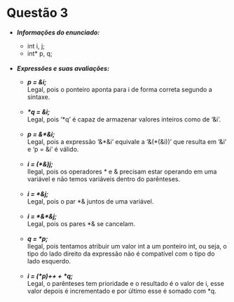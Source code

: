 # Questão 3
<ul>
  <li> <strong><em>Informações do enunciado:</em></strong> </li>
    <ul>
      <li>int i, j;</li>
      <li>int* p, q;</li>
    </ul>
    <br>

  <li> <strong><em>Expressões e suas avaliações:</em></strong> </li>
    <ul>
      <li> <strong><em>p = &i; </em></strong></li>
        Legal, pois o ponteiro aponta para i de forma correta segundo a sintaxe.
      <br><br>
      <li> <strong><em>*q = &i; </em></strong></li>
        Legal, pois ‘*q’ é capaz de armazenar valores inteiros como de ‘&i’.
      <br><br>
      <li> <strong><em>p = &*&i; </em></strong></li>
        Legal, pois a expressão ‘&*&i’ equivale a ‘&(*(&i))’ que resulta em ‘&i’ e ‘p = &i’ é válido.
      <br><br>
      <li> <strong><em>i = (*&)j; </em></strong></li>
        Ilegal, pois os operadores * e & precisam estar operando em uma variável e não temos variáveis dentro do parênteses.
      <br><br>
      <li> <strong><em>i = *&j; </em></strong></li>
        Legal, pois o par *& juntos de uma variável.
      <br><br>
      <li> <strong><em>i = *&*&j; </em></strong></li>
        Legal, pois os pares *& se cancelam.
      <br><br>
      <li> <strong><em>q = *p; </em></strong></li>
        Ilegal, pois tentamos atribuir um valor int a um ponteiro int, ou seja, o tipo do lado direito da expressão não é compatível com o tipo do lado esquerdo.
      <br><br>
      <li> <strong><em>i = (*p)++ + *q; </em></strong></li>
        Legal, o parênteses tem prioridade e o resultado é o valor de i, esse valor depois é incrementado e por último esse é somado com *q.
      <br><br>
    </ul>
</ul>
